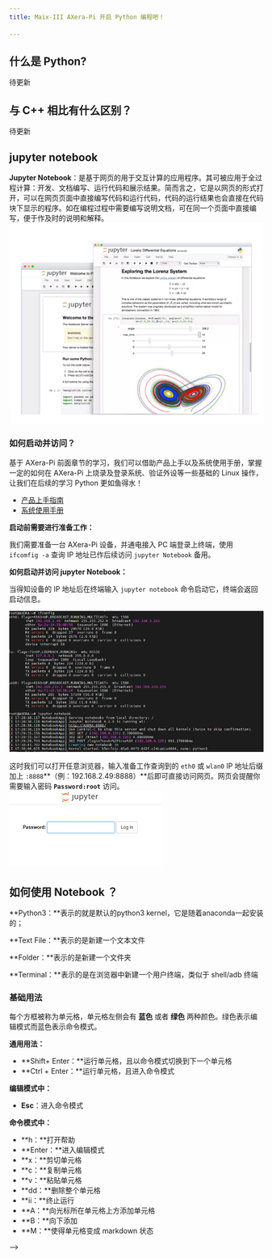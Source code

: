 ```yaml
---
title: Maix-III AXera-Pi 开启 Python 编程吧！

---
```

## 什么是 Python?

待更新

## 与 C++ 相比有什么区别？ 

待更新

<!-- >**20221202** 后的系统镜像包内置了 `jupyter notebook`、`ax-pipline-api`、`pinpong` 的 **Python** 包。

为了帮助更多的初学者以及新手能快速的把 AXera-Pi 用起来，我们准备了一篇以 **jupyter notebook** 为例的 **Python** 文档。但在这之前需要准备好硬件设备，并根据前文的产品上手指南以及系统使用手册，如何在 AXera-Pi 上烧录及登陆系统、验证外设等一些 **Linux** 基础操作有一定的掌握了解，让我们后续开启 **Python** 编程的学习更如鱼得水！ -->

## jupyter notebook

**Jupyter Notebook**：是基于网页的用于交互计算的应用程序。其可被应用于全过程计算：开发、文档编写、运行代码和展示结果。简而言之，它是以网页的形式打开，可以在网页页面中直接编写代码和运行代码，代码的运行结果也会直接在代码块下显示的程序。如在编程过程中需要编写说明文档，可在同一个页面中直接编写，便于作及时的说明和解释。
![jupyter_notebook](./../assets/jupyter_notebook.png)

### 如何启动并访问？

基于 AXera-Pi 前面章节的学习，我们可以借助产品上手以及系统使用手册，掌握一定的如何在 AXera-Pi 上烧录及登录系统、验证外设等一些基础的 Linux 操作，让我们在后续的学习 Python 更如鱼得水！

- [产品上手指南](https://wiki.sipeed.com/hardware/zh/maixIII/ax-pi/flash_system.html)
- [系统使用手册](https://wiki.sipeed.com/hardware/zh/maixIII/ax-pi/basic_usage.html)

**启动前需要进行准备工作：**

我们需要准备一台 AXera-Pi 设备，并通电接入 PC 端登录上终端，使用 `ifcomfig -a` 查询 IP 地址已作后续访问 `jupyter Notebook` 备用。

**如何启动并访问 jupyter Notebook：**

当得知设备的 IP 地址后在终端输入 `jupyter notebook` 命令启动它，终端会返回启动信息。

![api_adb](./../assets/api_adb.jpg)

这时我们可以打开任意浏览器，输入准备工作查询到的 `eth0` 或 `wlan0` IP 地址后缀加上 `:8888`**（例：192.168.2.49:8888）**后即可直接访问网页。网页会提醒你需要输入密码 **`Password:root`** 访问。
![api_root](./../assets/api_root.png)

## 如何使用 Notebook ？

<!-- jupyter Notebook 本质上是一个 web 应用程序，我们可以在上面书写代码，但是代码本身的运行环境是需要自己安装的，没有运行环境，即使是在 jupyter notebook 里面书写的代码怡然没有办法运行。因为代码本身，web 应用程序是不认识的。

幸运的是，在使用anaconda安装的时候，会默认将安装jupyter，而且会安装一个Python的运行环境，所以打开jupyter的时候，可以直接看见这个运行环境，在jupyter里面称之为内核kernel，如下所示：

在右上角点击下拉按钮，会得到如图所示的结果， -->

<!-- ![]() -->

**Python3：**表示的就是默认的python3 kernel，它是随着anaconda一起安装的；

**Text File：**表示的是新建一个文本文件

**Folder：**表示的是新建一个文件夹

**Terminal：**表示的是在浏览器中新建一个用户终端，类似于 shell/adb 终端

### 基础用法

每个方框被称为单元格，单元格左侧会有 **蓝色** 或者 **绿色** 两种颜色。绿色表示编辑模式而蓝色表示命令模式。

**通用用法：**
- **Shift+ Enter：**运行单元格，且以命令模式切换到下一个单元格
- **Ctrl + Enter：**运行单元格，且进入命令模式
  
**编辑模式中：**

- **Esc**：进入命令模式
  
**命令模式中：**

- **h：**打开帮助
- **Enter：**进入编辑模式
- **x：**剪切单元格
- **c：**复制单元格
- **v：**粘贴单元格
- **dd：**删除整个单元格
- **ii：**终止运行
- **A：**向光标所在单元格上方添加单元格
- **B：**向下添加
- **M：**使得单元格变成 markdown 状态

<!-- ## 如何使用 Python Pillow 进行图像处理并显示？

## 如何使用 Python 调用 Ai 模型获取结果？

## 如何使用 Python 调用 opencv 或 numpy ？

## 如何使用控制 arduino uno 或 microbit ？ -->

<!-- ## 如何在 AXera-Pi 上启动？



## 如何连接 microbit 掌控版？
## 如何连接 ardunino 开发板？

待更新！

<!-- Python 编程大纲
1. 前言：为了方便用户快速把板子用起来 基于什么什么什么的基础 镜像内置了....
2. 介绍 jupyter notebook 
3. 基础用法
4. 如何在板子上启动
  - 终端/python 共用
  - 两种办法 直接用命令行启动 或者是用 python 启动
  - 在板子上的基础用法
5. 如何使用 python 连接 microbit/arduino?
  - 点灯
  - 使用 pinpong 库教程
  -  -->
<!-- ## Python API 编程

> 在 **20221125** 后更新的镜像内置了基于 ax-pipeline 的应用并支持可用 Python API 编程。

**ax_pipeline**：[点击查看相关仓库](https://github.com/junhuanchen/ax_pipeline_api)

使用之前需要替换最新 **20221125** 的镜像然后在终端安装 ax_pipeline_api 包。

```bash
pip3 install ax_pipeline_api -U
```
再使用以下命令行运行一下内置的 `pipeline.py` 即可在屏幕上看到效果

```bash
cd /home
python3 pipeline.py
```

关于如何修改摄像头型号、libxxx*so、model 之类的可以参考 readme 文档

### 支持 microbit 掌控板

连接 microbit 掌控版并使用 python 编程前需要准备好以下的材料。

- **microbit 掌控版以及 micro usb 数据线**
- **type-c usb 转接头**
- **Maix-III AXera-Pi 开发板以及 type-c 线** 
  
具体接线图待补充！

可在终端接入 `python3` 模式运行下方代码即可连接 microbit 掌控版并会看到 **hello world** 亮灯效果。

```bash
import time
from pinpong.board import Board,Pin
from pinpong.extension.microbit import *
Board("microbit","/dev/ttyACM0").begin()
display.show(Image.HEART)
while True:
    display.scroll("hello world")
```

![microbit](./../assets/microbit.jpg) --> -->